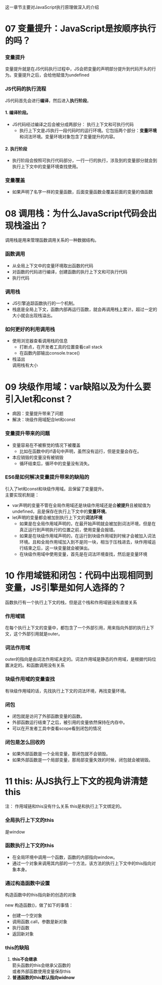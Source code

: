 这一章节主要对JavaScript执行原理做深入的介绍
# 07 变量提升：JavaScript是按顺序执行的吗？
### 变量提升
变量提升就是在JS代码执行过程中，JS会把变量的声明部分提升到代码开头的行为。变量提升之后，会给他赋值为undefined
### JS代码的执行流程
JS代码首先会进行**编译**，然后进入**执行阶段**。
#### 1. 编译阶段。
   - JS代码经过编译之后会被分成两部分： 执行上下文和可执行代码
        - 执行上下文是JS执行一段代码时的运行环境。它包括两个部分：**变量环境**和词法环境。变量环境对象包含了变量提升的内容。
#### 2. 执行阶段
   - 执行阶段会按照可执行代码部分，一行一行的执行，涉及到的变量部分就会到执行上下文中的变量环境查找使用。

### 变量覆盖
   - 如果声明了名字一样的变量函数，后面变量函数会覆盖前面的变量的值函数

# 08 调用栈：为什么JavaScript代码会出现栈溢出？
调用栈是用来管理函数调用关系的一种数据结构。

### 函数调用
- 从全局上下文中的变量环境取出函数的代码
- 对函数的代码进行编译，创建函数的执行上下文和可执行代码
- 执行代码

### 调用栈
- JS引擎追踪函数执行的一个机制。
- 栈底是全局上下文，函数内部再运行函数，就会再调用栈上累计。超过一定的大小就会出现栈溢出。

### 如何更好的利用调用栈
- 使用浏览器查看调用栈的信息
    - 打断点，在开发者工具的位置查看call stack
    - 在函数内部输出console.trace()
- 栈溢出  
调用栈有大小

# 09 块级作用域：var缺陷以及为什么要引入let和const？
- 病因：变量提升带来了问题
- 解决：块级作用域配合let和const

### 变量提升带来的问题
- 变量容易在不被察觉的情况下被覆盖
  - 比如在函数中的if语句中声明，虽然没有运行，但是变量会存在。
- 本应销毁的变量没有被销毁
  - 循环结束后，循环中的变量没有消失。

### ES6是如何解决变量提升带来的缺陷的
引入了let和const和块级作用域。且保留了变量提升。   
主要实现机制是：
- var声明的变量不管在全局作用域还是块级作用域还是会**被提升**且被赋值为undefined，且是保存在执行上下文中的**变量环境**。
- let声明的变量都会被加到执行上下文的**词法环境**
  - 如果是在全局作用域声明的，在最开始声明就会被加到词法环境，但是在真正运行到声明执行的位置之前，使用变量会报错。
  - 如果是在块级作用域声明的，在运行到块级作用域到时候才会被加入词法环境。且和全局作用域加入到不是同一块，相当于压栈进去，块作用域运行结束之后，这一块变量就会被弹出。
  - 在块级作用域中使用变量，首先是在词法环境查找，然后是变量环境

# 10 作用域链和闭包：代码中出现相同到变量，JS引擎是如何人选择的？
函数执行有一个执行上下文的栈，但是这个栈和作用域链没有直接关系  
### 作用域链
在每个执行上下文的变量中，都包含了一个外部引用，用来指向外部的执行上下文，这个外部引用就是outer。

### 词法作用域
outer的指向是由词法作用域决定的。词法作用域是静态的作用域，是根据代码位置决定的。和函数调用没有关系

### 块级作用域的变量查找
有块级作用域的话，先找执行上下文的词法环境，再找变量环境。

### 闭包
- 闭包就是访问了外部函数变量的函数。  
- 外部函数运行结束了之后，被引用的变量依然保持在内存中。
- 可以在开发者工具中查看scope看到闭包的情况

### 闭包是怎么回收的
- 如果外部函数是一个全局变量，那闭包就不会销毁。
- 如果外部函数是一个局部变量，那局部变量失效的时候，闭包就会被销毁。

# 11 this: 从JS执行上下文的视角讲清楚this
注： 作用域链和this没有什么关系
this是和执行上下文绑定的。

### 全局执行上下文的this
是window

### 函数执行上下文的this
- 在全局环境中调用一个函数，函数的内部指向window。
- 通过一个对象来调用其内部的一个方法，该方法的执行上下文中的this指向对象本身。

### 通过构造函数中设置
构造函数中的this指向新的创造的对象  

new 构造函数()，做了如下的事情：
- 创建一个空对象
- 调用函数.call，参数是新对象
- 执行函数
- 返回新对象

### this的缺陷
1. **this不会继承**  
箭头函数的this会继承父函数的   
或者外部函数使用变量保存this
2. **普通函数的this默认指向widnow**